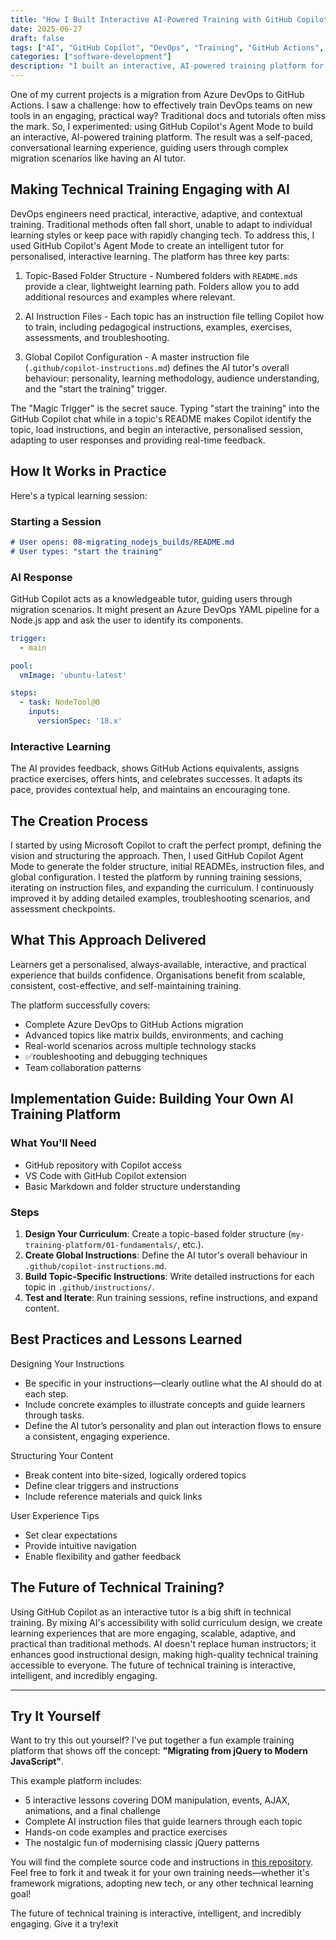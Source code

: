 ```yaml
---
title: "How I Built Interactive AI-Powered Training with GitHub Copilot"
date: 2025-06-27
draft: false
tags: ["AI", "GitHub Copilot", "DevOps", "Training", "GitHub Actions", "Azure DevOps"]
categories: ["software-development"]
description: "I built an interactive, AI-powered training platform for GitHub Actions migration using a new approach with GitHub Copilot Agent Mode. Here's how."
---
```


One of my current projects is a migration from Azure DevOps to GitHub Actions. I saw a challenge: how to effectively train DevOps teams on new tools in an engaging, practical way? Traditional docs and tutorials often miss the mark. So, I experimented: using GitHub Copilot's Agent Mode to build an interactive, AI-powered training platform. The result was a self-paced, conversational learning experience, guiding users through complex migration scenarios like having an AI tutor.

## Making Technical Training Engaging with AI

DevOps engineers need practical, interactive, adaptive, and contextual training. Traditional methods often fall short, unable to adapt to individual learning styles or keep pace with rapidly changing tech. To address this, I used GitHub Copilot's Agent Mode to create an intelligent tutor for personalised, interactive learning. The platform has three key parts:

1. Topic-Based Folder Structure - Numbered folders with `README.md`s provide a clear, lightweight learning path. Folders allow you to add additional resources and examples where relevant.

2. AI Instruction Files - Each topic has an instruction file telling Copilot how to train, including pedagogical instructions, examples, exercises, assessments, and troubleshooting.

3. Global Copilot Configuration - A master instruction file (`.github/copilot-instructions.md`) defines the AI tutor's overall behaviour: personality, learning methodology, audience understanding, and the "start the training" trigger.

The "Magic Trigger" is the secret sauce. Typing "start the training" into the GitHub Copilot chat while in a topic's README makes Copilot identify the topic, load instructions, and begin an interactive, personalised session, adapting to user responses and providing real-time feedback.

## How It Works in Practice

Here's a typical learning session:

### Starting a Session

```markdown
# User opens: 08-migrating_nodejs_builds/README.md
# User types: "start the training"
```

### AI Response

GitHub Copilot acts as a knowledgeable tutor, guiding users through migration scenarios. It might present an Azure DevOps YAML pipeline for a Node.js app and ask the user to identify its components.

```yaml
trigger:
  - main

pool:
  vmImage: 'ubuntu-latest'

steps:
  - task: NodeTool@0
    inputs:
      versionSpec: '18.x'
```

### Interactive Learning

The AI provides feedback, shows GitHub Actions equivalents, assigns practice exercises, offers hints, and celebrates successes. It adapts its pace, provides contextual help, and maintains an encouraging tone.

## The Creation Process

I started by using Microsoft Copilot to craft the perfect prompt, defining the vision and structuring the approach. Then, I used GitHub Copilot Agent Mode to generate the folder structure, initial READMEs, instruction files, and global configuration. I tested the platform by running training sessions, iterating on instruction files, and expanding the curriculum. I continuously improved it by adding detailed examples, troubleshooting scenarios, and assessment checkpoints.

## What This Approach Delivered

Learners get a personalised, always-available, interactive, and practical experience that builds confidence. Organisations benefit from scalable, consistent, cost-effective, and self-maintaining training.

The platform successfully covers:

* Complete Azure DevOps to GitHub Actions migration
* Advanced topics like matrix builds, environments, and caching
* Real-world scenarios across multiple technology stacks
* ✅roubleshooting and debugging techniques
* Team collaboration patterns

## Implementation Guide: Building Your Own AI Training Platform

### What You'll Need

* GitHub repository with Copilot access
* VS Code with GitHub Copilot extension
* Basic Markdown and folder structure understanding

### Steps

1.  **Design Your Curriculum**: Create a topic-based folder structure (`my-training-platform/01-fundamentals/`, etc.).
2.  **Create Global Instructions**: Define the AI tutor's overall behaviour in `.github/copilot-instructions.md`.
3.  **Build Topic-Specific Instructions**: Write detailed instructions for each topic in `.github/instructions/`.
4.  **Test and Iterate**: Run training sessions, refine instructions, and expand content.

## Best Practices and Lessons Learned

Designing Your Instructions
* Be specific in your instructions—clearly outline what the AI should do at each step.
* Include concrete examples to illustrate concepts and guide learners through tasks.
* Define the AI tutor’s personality and plan out interaction flows to ensure a consistent, engaging experience.

Structuring Your Content
* Break content into bite-sized, logically ordered topics
* Define clear triggers and instructions
* Include reference materials and quick links

User Experience Tips
* Set clear expectations
* Provide intuitive navigation
* Enable flexibility and gather feedback

## The Future of Technical Training?

Using GitHub Copilot as an interactive tutor is a big shift in technical training. By mixing AI's accessibility with solid curriculum design, we create learning experiences that are more engaging, scalable, adaptive, and practical than traditional methods. AI doesn't replace human instructors; it enhances good instructional design, making high-quality technical training accessible to everyone. The future of technical training is interactive, intelligent, and incredibly engaging.

---

## Try It Yourself

Want to try this out yourself? I've put together a fun example training platform that shows off the concept: **"Migrating from jQuery to Modern JavaScript"**.

This example platform includes:
* 5 interactive lessons covering DOM manipulation, events, AJAX, animations, and a final challenge
* Complete AI instruction files that guide learners through each topic
* Hands-on code examples and practice exercises
* The nostalgic fun of modernising classic jQuery patterns

You will find the complete source code and instructions in [this repository](https://github.com/nickperkins/github-copilot-interactive-trainer-demo). Feel free to fork it and tweak it for your own training needs—whether it's framework migrations, adopting new tech, or any other technical learning goal!

The future of technical training is interactive, intelligent, and incredibly engaging. Give it a try!exit
